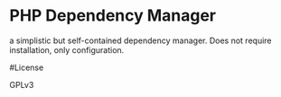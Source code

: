 # PHP Dependency Manager

a simplistic but self-contained dependency manager.  Does not require 
installation, only configuration.

#License

GPLv3
